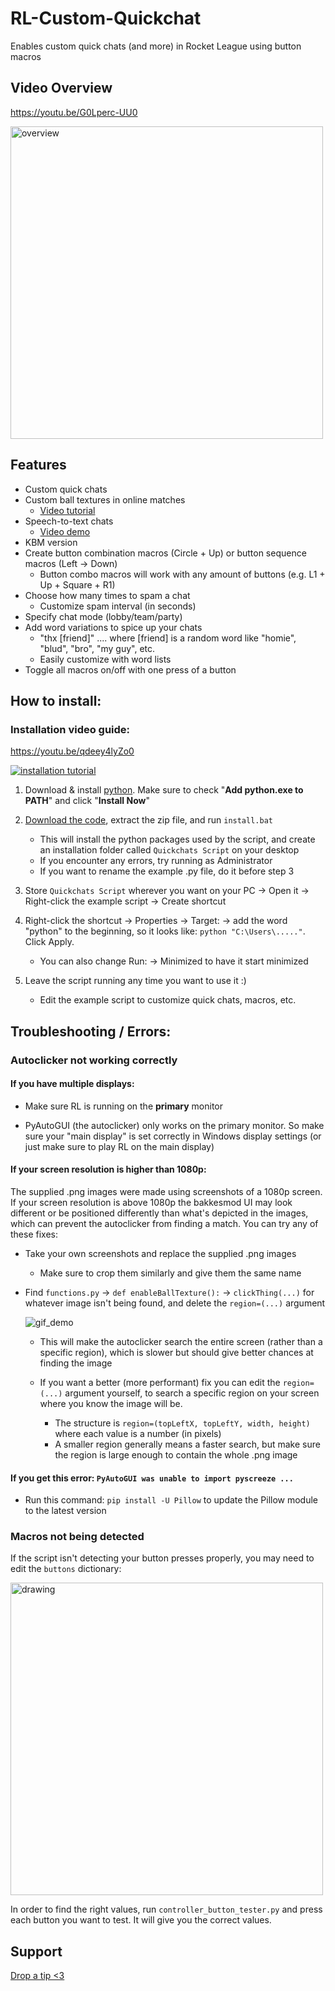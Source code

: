 # RL-Custom-Quickchat

Enables custom quick chats (and more) in Rocket League using button macros

## Video Overview

https://youtu.be/G0Lperc-UU0

<a href='https://youtu.be/G0Lperc-UU0'>
  <img src='https://i.imgur.com/U83sQM9.png' alt="overview" width="500"/>
</a>

## Features

- Custom quick chats
- Custom ball textures in online matches
  - [Video tutorial](https://youtu.be/qjvJxKlpNx0)
- Speech-to-text chats
  - [Video demo](https://youtu.be/cqEdJQ-X7X4)
- KBM version
- Create button combination macros (Circle + Up) or button sequence macros (Left → Down)
  - Button combo macros will work with any amount of buttons (e.g. L1 + Up + Square + R1)
- Choose how many times to spam a chat
  - Customize spam interval (in seconds)
- Specify chat mode (lobby/team/party)
- Add word variations to spice up your chats
  - "thx [friend]" .... where [friend] is a random word like "homie", "blud", "bro", "my guy", etc.
  - Easily customize with word lists
- Toggle all macros on/off with one press of a button

## How to install:

### Installation video guide:

https://youtu.be/qdeey4lyZo0

[![installation tutorial](https://i.imgur.com/Cg4CHke.png)](https://youtu.be/qdeey4lyZo0)

1. Download & install [python](https://www.python.org/getit/). Make sure to check "**Add python.exe to PATH**" and click "**Install Now**"

2. [Download the code](https://github.com/smallest-cock/RL-Custom-Quickchat/archive/refs/heads/main.zip), extract the zip file, and run `install.bat`
   - This will install the python packages used by the script, and create an installation folder called `Quickchats Script` on your desktop
   - If you encounter any errors, try running as Administrator 
   - If you want to rename the example .py file, do it before step 3

3. Store `Quickchats Script` wherever you want on your PC → Open it → Right-click the example script → Create shortcut

4. Right-click the shortcut → Properties → Target: → add the word "python" to the beginning, so it looks like: `python "C:\Users\....."`. Click Apply.
   - You can also change Run: → Minimized to have it start minimized

5. Leave the script running any time you want to use it :)
   - Edit the example script to customize quick chats, macros, etc.

## Troubleshooting / Errors:

### Autoclicker not working correctly

#### If you have multiple displays:

- Make sure RL is running on the **primary** monitor

- PyAutoGUI (the autoclicker) only works on the primary monitor. So make sure your "main display" is set correctly in Windows display settings (or just make sure to play RL on the main display)

#### If your screen resolution is higher than 1080p:

The supplied .png images were made using screenshots of a 1080p screen. If your screen resolution is above 1080p the bakkesmod UI may look different or be positioned differently than what's depicted in the images, which can prevent the autoclicker from finding a match. You can try any of these fixes:

- Take your own screenshots and replace the supplied .png images
  - Make sure to crop them similarly and give them the same name
- Find `functions.py` → `def enableBallTexture():` → `clickThing(...)` for whatever image isn't being found, and delete the `region=(...)` argument
  
  ![gif_demo](https://github.com/smallest-cock/RL-Custom-Quickchat/assets/48503773/ba8bf2a7-edb1-472f-8275-5d610b75f3e4)

  - This will make the autoclicker search the entire screen (rather than a specific region), which is slower but should give better chances at finding the image

  - If you want a better (more performant) fix you can edit the `region=(...)` argument yourself, to search a specific region on your screen where you know the image will be.
    - The structure is `region=(topLeftX, topLeftY, width, height)` where each value is a number (in pixels)
    - A smaller region generally means a faster search, but make sure the region is large enough to contain the whole .png image

#### If you get this error: `PyAutoGUI was unable to import pyscreeze ...`

- Run this command: `pip install -U Pillow` to update the Pillow module to the latest version

### Macros not being detected

If the script isn't detecting your button presses properly, you may need to edit the `buttons` dictionary:

<img src="https://github.com/smallest-cock/RL-Custom-Quickchat/assets/48503773/9ccc127d-c148-463a-8992-cbc14e33e19a" alt="drawing" width="500"/>

In order to find the right values, run `controller_button_tester.py` and press each button you want to test. It will give you the correct values.

## Support

[Drop a tip <3](https://cash.app/$naptime559)